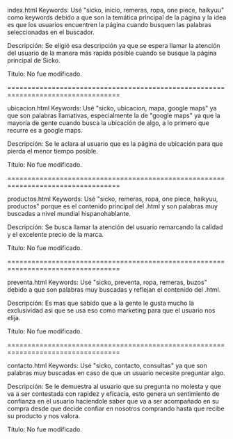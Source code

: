 index.html
Keywords: Usé "sicko, inicio, remeras, ropa, one piece, haikyuu" como keywords debido a que son la temática principal de la página y la idea es que los usuarios encuentren la página cuando busquen las palabras seleccionadas en el buscador.

Descripción: Se eligió esa descripción ya que se espera llamar la atención del usuario de la manera más rapida posible cuando se busque la página principal de Sicko.

Titulo: No fue modificado.

==================================================================================

ubicacion.html
Keywords: Usé "sicko, ubicacion, mapa, google maps" ya que son palabras llamativas, especialmente la de "google maps" ya que la mayoría de gente cuando busca la ubicación de algo, a lo primero que recurre es a google maps.

Descripción: Se le aclara al usuario que es la página de ubicación para que pierda el menor tiempo posible.

Título: No fue modificado.

==================================================================================

productos.html
Keywords: Usé "sicko, remeras, ropa, one piece, haikyuu, productos" porque es el contenido principal del .html y son palabras muy buscadas a nivel mundial hispanohablante.

Descripción: Se busca llamar la atención del usuario remarcando la calidad y el excelente precio de la marca.

Título: No fue modificado.

==================================================================================

preventa.html
Keywords: Usé "sicko, preventa, ropa, remeras, buzos" debido a que son palabras muy buscadas y reflejan el contenido del .html.

Descripción: Es mas que sabido que a la gente le gusta mucho la exclusividad asi que se usa eso como marketing para que el usuario nos elija.

Título: No fue modificado.

==================================================================================

contacto.html
Keywords: Usé "sicko, contacto, consultas" ya que son palabras muy buscadas en caso de que un usuario necesite preguntar algo.

Descripción: Se le demuestra al usuario que su pregunta no molesta y que va a ser contestada con rapidez y eficacia, esto genera un sentimiento de confianza en el usuario haciendole saber que va a ser acompañado en su compra desde que decide confiar en nosotros comprando hasta que recibe su producto y nos valora.

Título: No fue modificado.